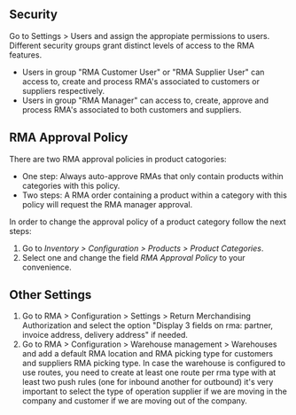 ## Security

Go to Settings \> Users and assign the appropiate permissions to users.
Different security groups grant distinct levels of access to the RMA
features.

- Users in group "RMA Customer User" or "RMA Supplier User" can access
  to, create and process RMA's associated to customers or suppliers
  respectively.
- Users in group "RMA Manager" can access to, create, approve and
  process RMA's associated to both customers and suppliers.

## RMA Approval Policy

There are two RMA approval policies in product catogories:

- One step: Always auto-approve RMAs that only contain products within
  categories with this policy.
- Two steps: A RMA order containing a product within a category with
  this policy will request the RMA manager approval.

In order to change the approval policy of a product category follow the
next steps:

1.  Go to *Inventory \> Configuration \> Products \> Product
    Categories*.
2.  Select one and change the field *RMA Approval Policy* to your
    convenience.

## Other Settings

1.  Go to RMA \> Configuration \> Settings \> Return Merchandising
    Authorization and select the option "Display 3 fields on rma:
    partner, invoice address, delivery address" if needed.
2.  Go to RMA \> Configuration \> Warehouse management \> Warehouses and
    add a default RMA location and RMA picking type for customers and
    suppliers RMA picking type. In case the warehouse is configured to
    use routes, you need to create at least one route per rma type with
    at least two push rules (one for inbound another for outbound) it's
    very important to select the type of operation supplier if we are
    moving in the company and customer if we are moving out of the
    company.
